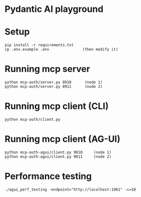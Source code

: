 # Pydantic AI playground

# Setup

```
pip install -r requirements.txt
cp .env.example .env               (then modify it)
```

# Running mcp server

```
python mcp-auth/server.py 8910      (node 1)
python mcp-auth/server.py 8911      (node 2)
```

# Running mcp client (CLI)

```
python mcp-auth/client.py
```

# Running mcp client (AG-UI)

```
python mcp-auth-agui/client.py 9010     (node 1)
python mcp-auth-agui/client.py 9011     (node 2)
```

# Performance testing

```
./agui_perf_testing -endpoint="http://localhost:1961" -c=10
```
